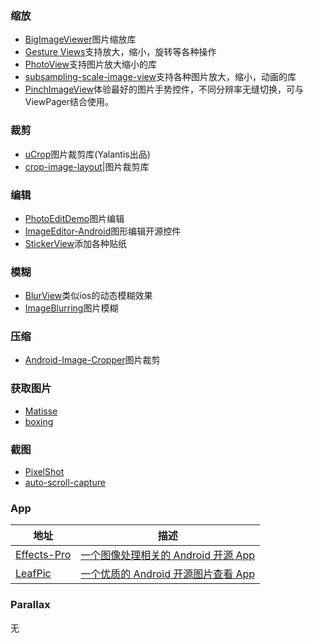 ### 缩放

- [BigImageViewer](https://github.com/Piasy/BigImageViewer)图片缩放库
- [Gesture Views](https://github.com/alexvasilkov/GestureViews)支持放大，缩小，旋转等各种操作
- [PhotoView](https://github.com/chrisbanes/PhotoView)支持图片放大缩小的库
- [subsampling-scale-image-view](https://github.com/davemorrissey/subsampling-scale-image-view)支持各种图片放大，缩小，动画的库
- [PinchImageView](https://github.com/boycy815/PinchImageView)体验最好的图片手势控件，不同分辨率无缝切换，可与ViewPager结合使用。

### 裁剪

- [uCrop](https://github.com/Yalantis/uCrop)图片裁剪库(Yalantis出品)
- [crop-image-layout](https://github.com/yulu/crop-image-layout)|图片裁剪库

### 编辑

-  [PhotoEditDemo](https://github.com/jarlen/PhotoEditDemo)图片编辑
- [ImageEditor-Android](https://github.com/siwangqishiq/ImageEditor-Android)图形编辑开源控件
- [StickerView](https://github.com/wuapnjie/StickerView)添加各种贴纸

### 模糊

- [BlurView](https://github.com/Dimezis/BlurView)类似ios的动态模糊效果
-  [ImageBlurring](https://github.com/qiujuer/ImageBlurring)图片模糊

### 压缩

- [Android-Image-Cropper](https://github.com/ArthurHub/Android-Image-Cropper)图片裁剪

### 获取图片

- [Matisse](https://github.com/zhihu/Matisse)
- [boxing](https://github.com/Bilibili/boxing)

### 截图

- [PixelShot](https://github.com/Muddz/PixelShot)
- [auto-scroll-capture](https://github.com/android-notes/auto-scroll-capture)

### App

地址|描述
---|---
[Effects-Pro](https://github.com/yaa110/Effects-Pro)|[一个图像处理相关的 Android 开源 App ](https://github.com/yaa110/Effects-Pro)
[LeafPic](https://github.com/HoraApps/LeafPic)| [一个优质的 Android 开源图片查看 App](https://github.com/HoraApps/LeafPic)

### Parallax

无